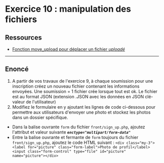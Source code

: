 # Exercice 10 : manipulation des fichiers

## Ressources

- [Fonction move_upload pour déplacer un fichier *uploadé*](https://www.php.net/manual/fr/function.move-uploaded-file.php)

---

## Enoncé

1. A partir de vos travaux de l'exercice 9, à chaque soumission pour une inscription créez un nouveau fichier contenant les informations envoyées.
Une soumission = 1 fichier crée lorsque tout est ok.
Le fichier est au format JSON (extension .JSON avec les données en JSON clé-valeur de l'utilisateur)
2. Modifiez le formulaire en y ajoutant les lignes de code ci-dessous pour permettre aux utilisateurs d'envoyer une photo et stockez les photos dans un dossier spécifique.

- Dans la balise ouvrante  `form` du fichier `front/sign_up.php`, ajoutez l'attribut et valeur suivante ***`enctype="multipart/form-data"`***
- Entre la balise ouvrante et fermante de `form` toujours du fichier `front/sign_up.php`, ajoutez le code HTML suivant : `<div class="my-3"><label for="picture" class="form-label">Photo de profil</label><input class="form-control" type="file" id="picture" name="picture"></div>`